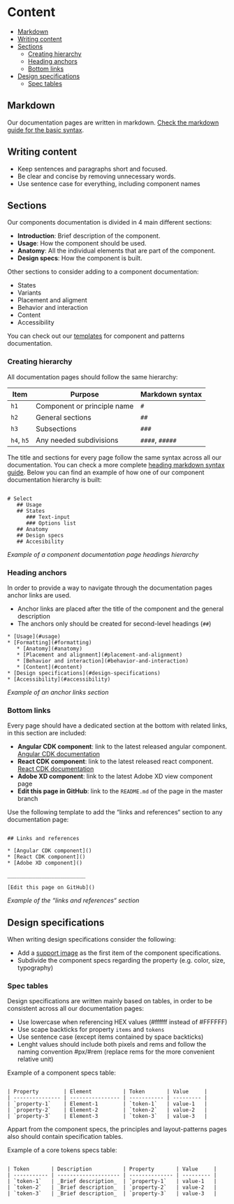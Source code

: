 # Content

* [Markdown](#markdown)
* [Writing content](#writing-content)
* [Sections](#sections)
    * [Creating hierarchy](#creating-hierarchy)
    * [Heading anchors](#heading-anchors)
    * [Bottom links](#bottom-links)
* [Design specifications](#design-specifications)
    * [Spec tables](#spec-tables)



## Markdown

Our documentation pages are written in markdown. [Check the markdown guide for the basic syntax](https://www.markdownguide.org/basic-syntax/).

## Writing content

* Keep sentences and paragraphs short and focused.
* Be clear and concise by removing unnecessary words.
* Use sentence case for everything, including component names

## Sections

Our components documentation is divided in 4 main different sections:

* **Introduction**: Brief description of the component.
* **Usage**: How the component should be used.
* **Anatomy**: All the individual elements that are part of the component.
* **Design specs**: How the component is built.

Other sections to consider adding to a component documentation:

* States
* Variants
* Placement and aligment
* Behavior and interaction
* Content
* Accessibility

You can check out our [templates](https://github.com/dxc-technology/halstack-style-guide/blob/site-contributing/contributing/template.md) for component and patterns documentation.

### Creating hierarchy

All documentation pages should follow the same hierarchy:

| Item       | Purpose                       | Markdown syntax |
| ---------- | ----------------------------- | --------------- |
| `h1`       | Component or principle name   | `#`             |
| `h2`       | General sections              | `##`            |
| `h3`       | Subsections                   | `###`           |
| `h4`, `h5` | Any needed subdivisions       | `####`, `#####` |


The title and sections for every page follow the same syntax across all our documentation. You can check a more complete [heading markdown syntax guide](https://www.markdownguide.org/basic-syntax/#headings). Below you can find an example of how one of our component documentation hierarchy is built:

```

# Select
   ## Usage
   ## States
      ### Text-input
      ### Options list
   ## Anatomy
   ## Design specs
   ## Accesibility

```
_Example of a component documentation page headings hierarchy_

### Heading anchors

In order to provide a way to navigate through the documentation pages anchor links are used.

* Anchor links are placed after the title of the component and the general description
* The anchors only should be created for second-level headings (`##`)
  
```  
* [Usage](#usage)
* [Formatting](#formatting)
   * [Anatomy](#anatomy)
   * [Placement and alignment](#placement-and-alignment)
   * [Behavior and interaction](#behavior-and-interaction)
   * [Content](#content)
* [Design specifications](#design-specifications)
* [Accessibility](#accessibility)
```
_Example of an anchor links section_

### Bottom links

Every page should have a dedicated section at the bottom with related links, in this section are included:

* **Angular CDK component**: link to the latest released angular component. [Angular CDK documentation](https://developer.dxc.com/tools/angular/)
* **React CDK component**: link to the latest released react component. [React CDK documentation](https://developer.dxc.com/tools/react/)
* **Adobe XD component**: link to the latest Adobe XD view component page
* **Edit this page in GitHub**: link to the `README.md` of the page in the master branch

Use the following template to add the “links and references“ section to any documentation page:

```

## Links and references

* [Angular CDK component]()
* [React CDK component]()
* [Adobe XD component]()

_________________________

[Edit this page on GitHub]()

```

_Example of the “links and references“ section_

## Design specifications

When writing design specifications consider the following:

* Add a [support image](https://github.com/dxc-technology/halstack-style-guide/blob/site-contributing/contributing/images.md#specification-images) as the first item of the component specifications.
* Subdivide the component specs regarding the property (e.g. color, size, typography)

### Spec tables

Design specifications are written mainly based on tables, in order to be consistent across all our documentation pages:

* Use lowercase when referencing HEX values (#ffffff instead of #FFFFFF)
* Use scape backticks for property `items` and `tokens`
* Use sentence case (except items contained by space backticks)
* Lenght values should include both pixels and rems and follow the naming convention #px/#rem (replace rems for the more convenient relative unit)


Example of a component specs table:

```

| Property        | Element          | Token       | Value     |
| --------------- | ---------------- | ----------- | --------- |
| `property-1`    | Element-1        | `token-1`   | value-1   |
| `property-2`    | Element-2        | `token-2`   | value-2   |
| `property-3`    | Element-3        | `token-3`   | value-3   |

```

Appart from the component specs, the principles and layout-patterns pages also should contain specification tables.

Example of a core tokens specs table:

```

| Token       | Description          | Property       | Value     | 
| ----------- | -------------------- | -------------- | --------- | 
| `token-1`   | _Brief description_  | `property-1`   | value-1   | 
| `token-2`   | _Brief description_  | `property-2`   | value-2   | 
| `token-3`   | _Brief description_  | `property-3`   | value-3   |

```
